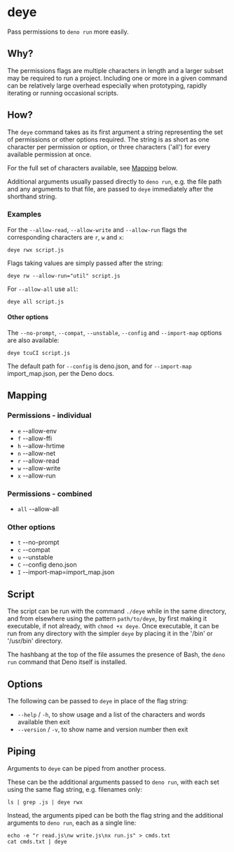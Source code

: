 # deye

Pass permissions to `deno run` more easily.

## Why?

The permissions flags are multiple characters in length and a larger subset may be required to run a project. Including one or more in a given command can be relatively large overhead especially when prototyping, rapidly iterating or running occasional scripts.

## How?

The `deye` command takes as its first argument a string representing the set of permissions or other options required. The string is as short as one character per permission or option, or three characters ('all') for every available permission at once.

For the full set of characters available, see [Mapping](#mapping) below.

Additional arguments usually passed directly to `deno run`, e.g. the file path and any arguments to that file, are passed to `deye` immediately after the shorthand string.

### Examples

For the `--allow-read`, `--allow-write` and `--allow-run` flags the corresponding characters are `r`, `w` and `x`:

```shell
deye rwx script.js
```

Flags taking values are simply passed after the string:

```shell
deye rw --allow-run="util" script.js
```

For `--allow-all` use `all`:

```shell
deye all script.js
```

#### Other options

The `--no-prompt`, `--compat`, `--unstable`, `--config` and `--import-map` options are also available:

```shell
deye tcuCI script.js
```

The default path for `--config` is deno.json, and for `--import-map` import_map.json, per the Deno docs.

## Mapping

### Permissions - individual

- `e` --allow-env
- `f` --allow-ffi
- `h` --allow-hrtime
- `n` --allow-net
- `r` --allow-read
- `w` --allow-write
- `x` --allow-run

### Permissions - combined

- `all` --allow-all

### Other options

- `t` --no-prompt
- `c` --compat
- `u` --unstable
- `C` --config deno.json
- `I` --import-map=import_map.json

## Script

The script can be run with the command `./deye` while in the same directory, and from elsewhere using the pattern `path/to/deye`, by first making it executable, if not already, with `chmod +x deye`. Once executable, it can be run from any directory with the simpler `deye` by placing it in the '/bin' or '/usr/bin' directory.

The hashbang at the top of the file assumes the presence of Bash, the `deno run` command that Deno itself is installed.

## Options

The following can be passed to `deye` in place of the flag string:

- `--help` / `-h`, to show usage and a list of the characters and words available then exit
- `--version` / `-v`, to show name and version number then exit

## Piping

Arguments to `deye` can be piped from another process.

These can be the additional arguments passed to `deno run`, with each set using the same flag string, e.g. filenames only:

```shell
ls | grep .js | deye rwx
```

Instead, the arguments piped can be both the flag string and the additional arguments to `deno run`, each as a single line:

```shell
echo -e "r read.js\nw write.js\nx run.js" > cmds.txt
cat cmds.txt | deye
```
